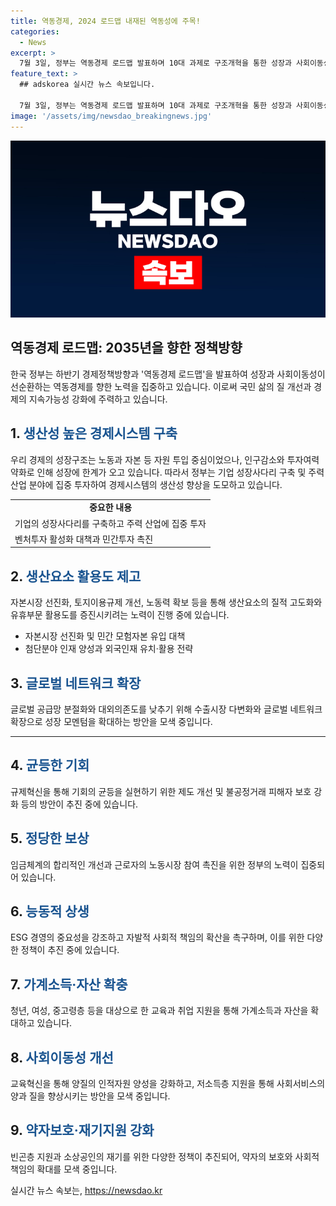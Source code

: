 ```yaml
---
title: 역동경제, 2024 로드맵 내재된 역동성에 주목!
categories:
  - News
excerpt: >
  7월 3일, 정부는 역동경제 로드맵 발표하며 10대 과제로 구조개혁을 통한 성장과 사회이동성 강화를 목표로 나열했다. 한국 경제의 역동성을 촉진하고 경제의 지속가능성을 강화하기 위한 정책으로 내재된 역동성이 최대한 발현되도록 설계되었다. 과거의 성공 스토리를 바탕으로 현재의 경제 상황을 진단하고 2035년까지 목표를 제시한 로드맵은 생산성, 기회균등, 사회이동성, 생계비 감소, 교육혁신, 약자보호 등 다양한 분야를 다루고 있다. 
feature_text: >
  ## adskorea 실시간 뉴스 속보입니다.

  7월 3일, 정부는 역동경제 로드맵 발표하며 10대 과제로 구조개혁을 통한 성장과 사회이동성 강화를 목표로 나열했다. 한국 경제의 역동성을 촉진하고 경제의 지속가능성을 강화하기 위한 정책으로 내재된 역동성이 최대한 발현되도록 설계되었다. 과거의 성공 스토리를 바탕으로 현재의 경제 상황을 진단하고 2035년까지 목표를 제시한 로드맵은 생산성, 기회균등, 사회이동성, 생계비 감소, 교육혁신, 약자보호 등 다양한 분야를 다루고 있다. 
image: '/assets/img/newsdao_breakingnews.jpg'
---
```


<p><img src="/assets/img/newsdao_breakingnews.jpg" alt="adskorea 속보" /></p>

<h2 data-ke-size="size26">역동경제 로드맵: 2035년을 향한 정책방향</h2>

<p data-ke-size="size16">한국 정부는 하반기 경제정책방향과 '역동경제 로드맵'을 발표하여 성장과 사회이동성이 선순환하는 역동경제를 향한 노력을 집중하고 있습니다. 이로써 국민 삶의 질 개선과 경제의 지속가능성 강화에 주력하고 있습니다.</p>

<h2 data-ke-size="size24">1. <span style="color: #1a5490;">생산성 높은 경제시스템 구축</span></h2>

<p data-ke-size="size16">우리 경제의 성장구조는 노동과 자본 등 자원 투입 중심이었으나, 인구감소와 투자여력 약화로 인해 성장에 한계가 오고 있습니다. 따라서 정부는 기업 성장사다리 구축 및 주력 산업 분야에 집중 투자하여 경제시스템의 생산성 향상을 도모하고 있습니다.</p>

<table>
    <tr>
        <td style="text-align: center; height: 17px;"><b>중요한 내용</b></td>
    </tr>
    <tr>
        <td>기업의 성장사다리를 구축하고 주력 산업에 집중 투자</td>
    </tr>
    <tr>
        <td>벤처투자 활성화 대책과 민간투자 촉진</td>
    </tr>
</table>

<h2 data-ke-size="size24">2. <span style="color: #1a5490;">생산요소 활용도 제고</span></h2>

<p data-ke-size="size16">자본시장 선진화, 토지이용규제 개선, 노동력 확보 등을 통해 생산요소의 질적 고도화와 유휴부문 활용도를 증진시키려는 노력이 진행 중에 있습니다.</p>

<ul>
    <li>자본시장 선진화 및 민간 모험자본 유입 대책</li>
    <li>첨단분야 인재 양성과 외국인재 유치·활용 전략</li>
</ul>

<h2 data-ke-size="size24">3. <span style="color: #1a5490;">글로벌 네트워크 확장</span></h2>

<p data-ke-size="size16">글로벌 공급망 분절화와 대외의존도를 낮추기 위해 수출시장 다변화와 글로벌 네트워크 확장으로 성장 모멘텀을 확대하는 방안을 모색 중입니다.</p>

<hr data-ke-size="size16">

<h2 data-ke-size="size24">4. <span style="color: #1a5490;">균등한 기회</span></h2>

<p data-ke-size="size16">규제혁신을 통해 기회의 균등을 실현하기 위한 제도 개선 및 불공정거래 피해자 보호 강화 등의 방안이 추진 중에 있습니다.</p>

<h2 data-ke-size="size24">5. <span style="color: #1a5490;">정당한 보상</span></h2>

<p data-ke-size="size16">임금체계의 합리적인 개선과 근로자의 노동시장 참여 촉진을 위한 정부의 노력이 집중되어 있습니다.</p>

<h2 data-ke-size="size24">6. <span style="color: #1a5490;">능동적 상생</span></h2>

<p data-ke-size="size16">ESG 경영의 중요성을 강조하고 자발적 사회적 책임의 확산을 촉구하며, 이를 위한 다양한 정책이 추진 중에 있습니다.</p>

<h2 data-ke-size="size24">7. <span style="color: #1a5490;">가계소득·자산 확충</span></h2>

<p data-ke-size="size16">청년, 여성, 중고령층 등을 대상으로 한 교육과 취업 지원을 통해 가계소득과 자산을 확대하고 있습니다.</p>

<h2 data-ke-size="size24">8. <span style="color: #1a5490;">사회이동성 개선</span></h2>

<p data-ke-size="size16">교육혁신을 통해 양질의 인적자원 양성을 강화하고, 저소득층 지원을 통해 사회서비스의 양과 질을 향상시키는 방안을 모색 중입니다.</p>

<h2 data-ke-size="size24">9. <span style="color: #1a5490;">약자보호·재기지원 강화</span></h2>

<p data-ke-size="size16">빈곤층 지원과 소상공인의 재기를 위한 다양한 정책이 추진되어, 약자의 보호와 사회적 책임의 확대를 모색 중입니다.</p>
실시간 뉴스 속보는, <a href="https://newsdao.kr" rel="dofollow">https://newsdao.kr</a>


